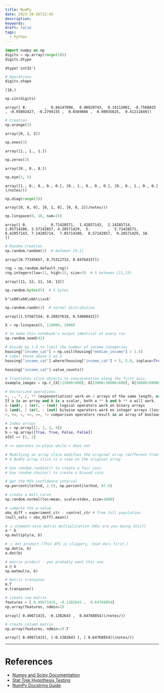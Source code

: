 ```yaml
---
title: NumPy
date: 2023-10-26T22:45
description: 
keywords: 
draft: false
tags:
  - Python
---
```


```python
import numpy as np
digits = np.array(range(10))
digits.dtype
```
`dtype('int32')`
```python
# Operations
digits.shape
```
`(10,)`
```python
np.sin(digits)
```
`array([ 0.        ,  0.84147098,  0.90929743,  0.14112001, -0.7568025 , -0.95892427, -0.2794155 ,  0.6569866 ,  0.98935825,  0.41211849])`
```python
# Creation
np.arange(3)
```
`array([0, 1, 2])`
```python
np.ones(3)
```
`array([1., 1., 1.])`
```python
np.zeros(3)
```
`array([0., 0., 0.])`
```python
np.eye(3, 5)
```
`array([1., 0., 0., 0., 0.], [0., 1., 0., 0., 0.], [0., 0., 1., 0., 0.](/notes/))`
```python
np.diag(range(3))
```
`array([0, 0, 0], [0, 1, 0], [0, 0, 2](/notes/))`
```python
np.linspace(0, 10, num=15)
```
`array([ 0.        ,  0.71428571,  1.42857143,  2.14285714,  2.85714286, 3.57142857, 4.28571429,  5.        ,  5.71428571,  6.42857143, 7.14285714,  7.85714286,  8.57142857,  9.28571429, 10.        ])`
```python
# Random Creation
np.random.random(3)  # between [0,1)
```
`array([0.77345657, 0.75312733, 0.84764337])`
```python
rng = np.random.default_rng()
rng.integers(low=11, high=15, size=5)  # 5 between [11,15)
```
`array([11, 12, 11, 14, 13])`
```python
np.random.bytes(5)  # 5 bytes
```
`b'\x00\xb6\xbb\\\xc6'`
```python
np.random.randn(3)  # normal distribution
```
`array([1.57567154, 0.28837618, 0.54008422])`
```python
X = np.linspace(0, 110000, 1000)

# to make this notebook's output identical at every run
np.random.seed(42)

# Divide by 1.5 to limit the number of income categories
housing["income_cat"] = np.ceil(housing["median_income"] / 1.5)
# Label those above 5 as 5
housing["income_cat"].where(housing["income_cat"] < 5, 5.0, inplace=True)

housing["income_cat"].value_counts()

# Translates slice objects to concatenation along the first axis.
example_images = np.r_[X[:12000:600], X[13000:30600:600], X[30600:60000:590]]

# Vectorized operations
+, -, *, /, ** (exponentiation) work on 2 arrays of the same length, or an array and a scalar
If a is an array and b is a scalar, both a ** b and b ** a will work.
& (and), | (or), ~ (not) logical operators work on binary arrays
& (and), | (or), ~ (not) bitwise operators work on integer arrays (less commonly used)
>, >=, <, <=, ==, != comparison operators result in an array of boolean

# Index arrays
a = np.array([1, 2, 3, 4])
b = np.array([True, True, False, False])
a[b] == [1, 2]

# += operates in-place while + does not

# Modifying an array slice modifies the original array (different from native python arrays!)
# A NumPy array slice is a view on the original array

# Use random.randint() to create a fair coin
# Use random.choice() to create a biased coin

# get the 95% confidence interval
np.percentile(hnd, 2.5), np.percentile(hnd, 97.5)

# create a bell curve
np.random.normal(loc=mean, scale=stdev, size=1000)

# compute the p-value
obs_diff = experiment_ctr - control_ctr # from full population
(null_vals > obs_diff).mean()

# ⚠ element-wise matrix multiplication (Why are you doing this?)
a * b
np.multiply(a, b)

# ⚠ dot product (This API is slippery, read docs first.)
np.dot(a, b)
a.dot(b)

# matrix product - you probably want this one
a @ b
np.matmul(a, b)

# matrix transpose
m.T
m.transpose()

# create row matrix
features = [ 0.49671415, -0.1382643 ,  0.64768854]
np.array(features, ndmin=2)
```
`array([ 0.49671415, -0.1382643 ,  0.64768854](/notes/))`
```python
# create column matrix
np.array(features, ndmin=2).T
```
`array([ 0.49671415], [-0.1382643 ], [ 0.64768854](/notes/))`

---
# References

- [Numpy and Scipy Documentation](https://docs.scipy.org/doc/)  
- [Stat Trek Hypothesis Testing](https://stattrek.com/hypothesis-test/hypothesis-testing.aspx)  
- [NumPy Docstring Guide](https://numpydoc.readthedocs.io/en/latest/format.html")  
